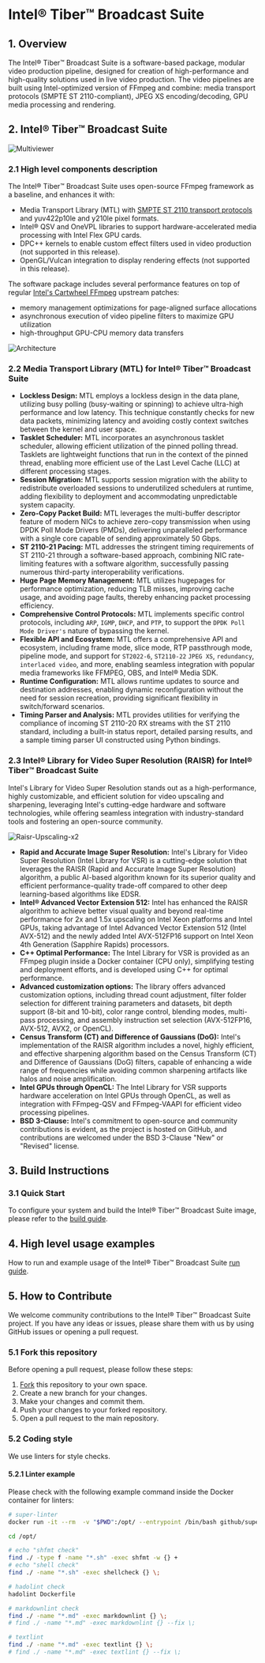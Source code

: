 # Intel® Tiber™ Broadcast Suite

## 1. Overview

The Intel® Tiber™ Broadcast Suite is a software-based package, modular video production pipeline, designed for creation of high-performance and high-quality solutions used in live video production.
The video pipelines are built using Intel-optimized version of FFmpeg and combine: media transport protocols (SMPTE ST 2110-compliant), JPEG XS encoding/decoding, GPU media processing and rendering.

## 2. Intel® Tiber™ Broadcast Suite

![Multiviewer](images/all-in-one.png)

### 2.1 High level components description

The Intel® Tiber™ Broadcast Suite uses open-source FFmpeg framework as a baseline, and enhances it with:
- Media Transport Library (MTL) with [SMPTE ST 2110 transport protocols](https://www.smpte.org/standards/st2110) and yuv422p10le and y210le pixel formats.
- Intel® QSV and OneVPL libraries to support hardware-accelerated media processing with Intel Flex GPU cards.
- DPC++ kernels to enable custom effect filters used in video production (not supported in this release).
- OpenGL/Vulcan integration to display rendering effects (not supported in this release).

The software package includes several performance features on top of regular [Intel's Cartwheel FFmpeg](https://github.com/intel/cartwheel-ffmpeg/) upstream patches:
- memory management optimizations for page-aligned surface allocations
- asynchronous execution of video pipeline filters to maximize GPU utilization
- high-throughput GPU-CPU memory data transfers

![Architecture](images/sw-architecture.png)

### 2.2 Media Transport Library (MTL) for Intel® Tiber™ Broadcast Suite

- **Lockless Design:** MTL employs a lockless design in the data plane, utilizing busy polling (busy-waiting or spinning) to achieve ultra-high performance and low latency. This technique constantly checks for new data packets, minimizing latency and avoiding costly context switches between the kernel and user space.
- **Tasklet Scheduler:** MTL incorporates an asynchronous tasklet scheduler, allowing efficient utilization of the pinned polling thread. Tasklets are lightweight functions that run in the context of the pinned thread, enabling more efficient use of the Last Level Cache (LLC) at different processing stages.
- **Session Migration:** MTL supports session migration with the ability to redistribute overloaded sessions to underutilized schedulers at runtime, adding flexibility to deployment and accommodating unpredictable system capacity.
- **Zero-Copy Packet Build:** MTL leverages the multi-buffer descriptor feature of modern NICs to achieve zero-copy transmission when using DPDK Poll Mode Drivers (PMDs), delivering unparalleled performance with a single core capable of sending approximately 50 Gbps.
- **ST 2110-21 Pacing:** MTL addresses the stringent timing requirements of ST 2110-21 through a software-based approach, combining NIC rate-limiting features with a software algorithm, successfully passing numerous third-party interoperability verifications.
- **Huge Page Memory Management:** MTL utilizes hugepages for performance optimization, reducing TLB misses, improving cache usage, and avoiding page faults, thereby enhancing packet processing efficiency.
- **Comprehensive Control Protocols:** MTL implements specific control protocols, including `ARP`, `IGMP`, `DHCP`, and `PTP`, to support the `DPDK Poll Mode Driver's` nature of bypassing the kernel.
- **Flexible API and Ecosystem:** MTL offers a comprehensive API and ecosystem, including frame mode, slice mode, RTP passthrough mode, pipeline mode, and support for `ST2022-6`, `ST2110-22` `JPEG XS`, `redundancy`, `interlaced video`, and more, enabling seamless integration with popular media frameworks like FFMPEG, OBS, and Intel® Media SDK.
- **Runtime Configuration:** MTL allows runtime updates to source and destination addresses, enabling dynamic reconfiguration without the need for session recreation, providing significant flexibility in switch/forward scenarios.
- **Timing Parser and Analysis:** MTL provides utilities for verifying the compliance of incoming ST 2110-20 RX streams with the ST 2110 standard, including a built-in status report, detailed parsing results, and a sample timing parser UI constructed using Python bindings.

### 2.3 Intel® Library for Video Super Resolution (RAISR) for Intel® Tiber™ Broadcast Suite

Intel's Library for Video Super Resolution stands out as a high-performance, highly customizable, and efficient solution for video upscaling and sharpening, leveraging Intel's cutting-edge hardware and software technologies, while offering seamless integration with industry-standard tools and fostering an open-source community.

![Raisr-Upscaling-x2](images/raisr-upscaling.png)

- **Rapid and Accurate Image Super Resolution:** Intel's Library for Video Super Resolution (Intel Library for VSR) is a cutting-edge solution that leverages the RAISR (Rapid and Accurate Image Super Resolution) algorithm, a public AI-based algorithm known for its superior quality and efficient performance-quality trade-off compared to other deep learning-based algorithms like EDSR.
- **Intel® Advanced Vector Extension 512:** Intel has enhanced the RAISR algorithm to achieve better visual quality and beyond real-time performance for 2x and 1.5x upscaling on Intel Xeon platforms and Intel GPUs, taking advantage of Intel Advanced Vector Extension 512 (Intel AVX-512) and the newly added Intel AVX-512FP16 support on Intel Xeon 4th Generation (Sapphire Rapids) processors.
- **C++ Optimal Performance:** The Intel Library for VSR is provided as an FFmpeg plugin inside a Docker container (CPU only), simplifying testing and deployment efforts, and is developed using C++ for optimal performance.
- **Advanced customization options:** The library offers advanced customization options, including thread count adjustment, filter folder selection for different training parameters and datasets, bit depth support (8-bit and 10-bit), color range control, blending modes, multi-pass processing, and assembly instruction set selection (AVX-512FP16, AVX-512, AVX2, or OpenCL).
- **Census Transform (CT) and Difference of Gaussians (DoG):** Intel's implementation of the RAISR algorithm includes a novel, highly efficient, and effective sharpening algorithm based on the Census Transform (CT) and Difference of Gaussians (DoG) filters, capable of enhancing a wide range of frequencies while avoiding common sharpening artifacts like halos and noise amplification.
- **Intel GPUs through OpenCL:** The Intel Library for VSR supports hardware acceleration on Intel GPUs through OpenCL, as well as integration with FFmpeg-QSV and FFmpeg-VAAPI for efficient video processing pipelines.
- **BSD 3-Clause:** Intel's commitment to open-source and community contributions is evident, as the project is hosted on GitHub, and contributions are welcomed under the BSD 3-Clause "New" or "Revised" license.

## 3. Build Instructions

### 3.1 Quick Start

To configure your system and build the Intel® Tiber™ Broadcast Suite image, please refer to the [build guide](build.md).

## 4. High level usage examples

How to run and example usage of the Intel® Tiber™ Broadcast Suite [run guide](run.md).

## 5. How to Contribute

We welcome community contributions to the Intel® Tiber™ Broadcast Suite project. If you have any ideas or issues, please share them with us by using GitHub issues or opening a pull request.

### 5.1 Fork this repository

Before opening a pull request, please follow these steps:

1. [Fork](https://github.com/OpenVisualCloud/Intel-Tiber-Broadcast-Suite/fork) this repository to your own space.
2. Create a new branch for your changes.
3. Make your changes and commit them.
4. Push your changes to your forked repository.
5. Open a pull request to the main repository.

### 5.2 Coding style

We use linters for style checks.

#### 5.2.1 Linter example

Please check with the following example command inside the Docker container for linters:

```bash
# super-linter
docker run -it --rm  -v "$PWD":/opt/ --entrypoint /bin/bash github/super-linter

cd /opt/

# echo "shfmt check"
find ./ -type f -name "*.sh" -exec shfmt -w {} +
# echo "shell check"
find ./ -name "*.sh" -exec shellcheck {} \;

# hadolint check
hadolint Dockerfile

# markdownlint check
find ./ -name "*.md" -exec markdownlint {} \;
# find ./ -name "*.md" -exec markdownlint {} --fix \;

# textlint
find ./ -name "*.md" -exec textlint {} \;
# find ./ -name "*.md" -exec textlint {} --fix \;
```